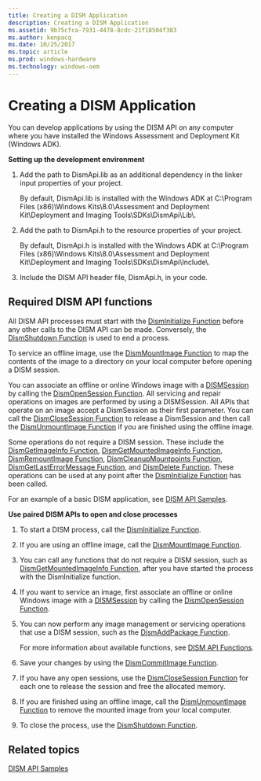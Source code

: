 ```yaml
---
title: Creating a DISM Application
description: Creating a DISM Application
ms.assetid: 9b75cfca-7931-4478-8cdc-21f18504f383
ms.author: kenpacq
ms.date: 10/25/2017
ms.topic: article
ms.prod: windows-hardware
ms.technology: windows-oem
---
```


# Creating a DISM Application


You can develop applications by using the DISM API on any computer where you have installed the Windows Assessment and Deployment Kit (Windows ADK).

**Setting up the development environment**

1.  Add the path to DismApi.lib as an additional dependency in the linker input properties of your project.

    By default, DismApi.lib is installed with the Windows ADK at C:\\Program Files (x86)\\Windows Kits\\8.0\\Assessment and Deployment Kit\\Deployment and Imaging Tools\\SDKs\\DismApi\\Lib\\.

2.  Add the path to DismApi.h to the resource properties of your project.

    By default, DismApi.h is installed with the Windows ADK at C:\\Program Files (x86)\\Windows Kits\\8.0\\Assessment and Deployment Kit\\Deployment and Imaging Tools\\SDKs\\DismApi\\Include\\.

3.  Include the DISM API header file, DismApi.h, in your code.

## <span id="Required_DISM_API_functions"></span><span id="required_dism_api_functions"></span><span id="REQUIRED_DISM_API_FUNCTIONS"></span>Required DISM API functions


All DISM API processes must start with the [DismInitialize Function](disminitialize-function.md) before any other calls to the DISM API can be made. Conversely, the [DismShutdown Function](dismshutdown-function.md) is used to end a process.

To service an offline image, use the [DismMountImage Function](dismmountimage-function.md) to map the contents of the image to a directory on your local computer before opening a DISM session.

You can associate an offline or online Windows image with a [DISMSession](dismsession.md) by calling the [DismOpenSession Function](dismopensession-function.md). All servicing and repair operations on images are performed by using a DISMSession. All APIs that operate on an image accept a DismSession as their first parameter. You can call the [DismCloseSession Function](dismclosesession-function.md) to release a DismSession and then call the [DismUnmountImage Function](dismunmountimage-function.md) if you are finished using the offline image.

Some operations do not require a DISM session. These include the [DismGetImageInfo Function](dismgetimageinfo-function.md), [DismGetMountedImageInfo Function](dismgetmountedimageinfo-function.md), [DismRemountImage Function](dismremountimage-function.md), [DismCleanupMountpoints Function](dismcleanupmountpoints-function.md), [DismGetLastErrorMessage Function](dismgetlasterrormessage-function.md), and [DismDelete Function](dismdelete-function.md). These operations can be used at any point after the [DismInitialize Function](disminitialize-function.md) has been called.

For an example of a basic DISM application, see [DISM API Samples](dism-api-samples.md).

**Use paired DISM APIs to open and close processes**

1.  To start a DISM process, call the [DismInitialize Function](disminitialize-function.md).

2.  If you are using an offline image, call the [DismMountImage Function](dismmountimage-function.md).

3.  You can call any functions that do not require a DISM session, such as [DismGetMountedImageInfo Function](dismgetmountedimageinfo-function.md), after you have started the process with the DismInitialize function.

4.  If you want to service an image, first associate an offline or online Windows image with a [DISMSession](dismsession.md) by calling the [DismOpenSession Function](dismopensession-function.md).

5.  You can now perform any image management or servicing operations that use a DISM session, such as the [DismAddPackage Function](dismaddpackage-function.md).

    For more information about available functions, see [DISM API Functions](dism-api-functions.md).

6.  Save your changes by using the [DismCommitImage Function](dismcommitimage-function.md).

7.  If you have any open sessions, use the [DismCloseSession Function](dismclosesession-function.md) for each one to release the session and free the allocated memory.

8.  If you are finished using an offline image, call the [DismUnmountImage Function](dismunmountimage-function.md) to remove the mounted image from your local computer.

9.  To close the process, use the [DismShutdown Function](dismshutdown-function.md).

## <span id="related_topics"></span>Related topics


[DISM API Samples](dism-api-samples.md)

 

 




